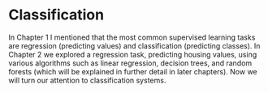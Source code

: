 # Classification



In Chapter 1 I mentioned that the most common supervised learning tasks are regression (predicting values) and classification (predicting classes). In Chapter 2 we explored a regression task, predicting housing values, using various algorithms such as linear regression, decision trees, and random forests (which will be explained in further detail in later chapters). Now we will turn our attention to classification systems.

